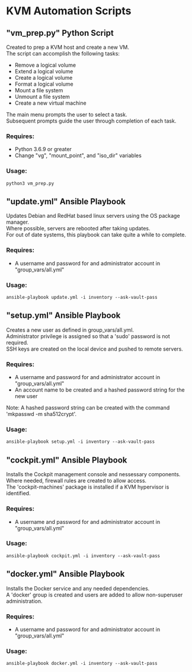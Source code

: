 # KVM Automation Scripts

## "vm_prep.py" Python Script

Created to prep a KVM host and create a new VM.<br/>
The script can accomplish the following tasks:

- Remove a logical volume
- Extend a logical volume
- Create a logical volume
- Format a logical volume
- Mount a file system
- Unmount a file system
- Create a new virtual machine

The main menu prompts the user to select a task.<br/>
Subsequent prompts guide the user through completion of each task.

### Requires:

- Python 3.6.9 or greater
- Change "vg", "mount_point", and "iso_dir" variables

### Usage:

```python3 vm_prep.py```

## "update.yml" Ansible Playbook

Updates Debian and RedHat based linux servers using the OS package manager.<br/>
Where possible, servers are rebooted after taking updates.<br/>
For out of date systems, this playbook can take quite a while to complete.

### Requires:

- A username and password for and administrator account in "group_vars/all.yml"

### Usage:

```ansible-playbook update.yml -i inventory --ask-vault-pass```

## "setup.yml" Ansible Playbook

Creates a new user as defined in group_vars/all.yml.<br/>
Administrator privilege is assigned so that a 'sudo' password is not required.<br/>
SSH keys are created on the local device and pushed to remote servers.

### Requires:

- A username and password for and administrator account in "group_vars/all.yml"
- An account name to be created and a hashed password string for the new user<br/>

Note: A hashed password string can be created with the command 'mkpasswd -m sha512crypt'.

### Usage:

```ansible-playbook setup.yml -i inventory --ask-vault-pass```

## "cockpit.yml" Ansible Playbook

Installs the Cockpit management console and nessessary components.<br/>
Where needed, firewall rules are created to allow access.<br/>
The 'cockpit-machines' package is installed if a KVM hypervisor is identified.

### Requires:

- A username and password for and administrator account in "group_vars/all.yml"

### Usage:

```ansible-playbook cockpit.yml -i inventory --ask-vault-pass```

## "docker.yml" Ansible Playbook

Installs the Docker service and any needed dependencies.<br/>
A 'docker' group is created and users are added to allow non-superuser administration.<br/>

### Requires:

- A username and password for and administrator account in "group_vars/all.yml"

### Usage:

```ansible-playbook docker.yml -i inventory --ask-vault-pass```

